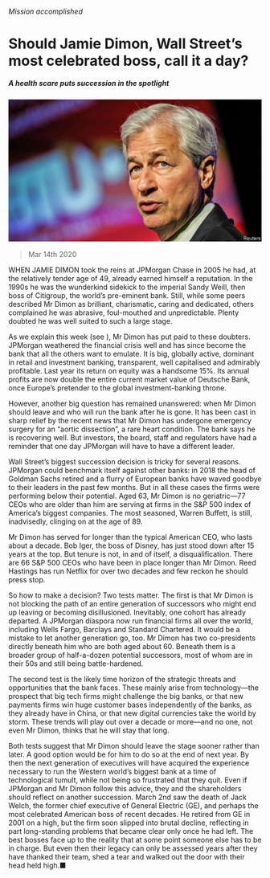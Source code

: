 ###### Mission accomplished

# Should Jamie Dimon, Wall Street’s most celebrated boss, call it a day? 

##### A health scare puts succession in the spotlight 

![image](images/20200314_LDP002_0.jpg) 

> Mar 14th 2020 

WHEN JAMIE DIMON took the reins at JPMorgan Chase in 2005 he had, at the relatively tender age of 49, already earned himself a reputation. In the 1990s he was the wunderkind sidekick to the imperial Sandy Weill, then boss of Citigroup, the world’s pre-eminent bank. Still, while some peers described Mr Dimon as brilliant, charismatic, caring and dedicated, others complained he was abrasive, foul-mouthed and unpredictable. Plenty doubted he was well suited to such a large stage.

As we explain this week (see ), Mr Dimon has put paid to these doubters. JPMorgan weathered the financial crisis well and has since become the bank that all the others want to emulate. It is big, globally active, dominant in retail and investment banking, transparent, well capitalised and admirably profitable. Last year its return on equity was a handsome 15%. Its annual profits are now double the entire current market value of Deutsche Bank, once Europe’s pretender to the global investment-banking throne.


However, another big question has remained unanswered: when Mr Dimon should leave and who will run the bank after he is gone. It has been cast in sharp relief by the recent news that Mr Dimon has undergone emergency surgery for an “aortic dissection”, a rare heart condition. The bank says he is recovering well. But investors, the board, staff and regulators have had a reminder that one day JPMorgan will have to have a different leader.

Wall Street’s biggest succession decision is tricky for several reasons. JPMorgan could benchmark itself against other banks: in 2018 the head of Goldman Sachs retired and a flurry of European banks have waved goodbye to their leaders in the past few months. But in all these cases the firms were performing below their potential. Aged 63, Mr Dimon is no geriatric—77 CEOs who are older than him are serving at firms in the S&amp;P 500 index of America’s biggest companies. The most seasoned, Warren Buffett, is still, inadvisedly, clinging on at the age of 89.

Mr Dimon has served for longer than the typical American CEO, who lasts about a decade. Bob Iger, the boss of Disney, has just stood down after 15 years at the top. But tenure is not, in and of itself, a disqualification. There are 66 S&amp;P 500 CEOs who have been in place longer than Mr Dimon. Reed Hastings has run Netflix for over two decades and few reckon he should press stop.

So how to make a decision? Two tests matter. The first is that Mr Dimon is not blocking the path of an entire generation of successors who might end up leaving or becoming disillusioned. Inevitably, one cohort has already departed. A JPMorgan diaspora now run financial firms all over the world, including Wells Fargo, Barclays and Standard Chartered. It would be a mistake to let another generation go, too. Mr Dimon has two co-presidents directly beneath him who are both aged about 60. Beneath them is a broader group of half-a-dozen potential successors, most of whom are in their 50s and still being battle-hardened.

The second test is the likely time horizon of the strategic threats and opportunities that the bank faces. These mainly arise from technology—the prospect that big tech firms might challenge the big banks, or that new payments firms win huge customer bases independently of the banks, as they already have in China, or that new digital currencies take the world by storm. These trends will play out over a decade or more—and no one, not even Mr Dimon, thinks that he will stay that long.

Both tests suggest that Mr Dimon should leave the stage sooner rather than later. A good option would be for him to do so at the end of next year. By then the next generation of executives will have acquired the experience necessary to run the Western world’s biggest bank at a time of technological tumult, while not being so frustrated that they quit. Even if JPMorgan and Mr Dimon follow this advice, they and the shareholders should reflect on another succession. March 2nd saw the death of Jack Welch, the former chief executive of General Electric (GE), and perhaps the most celebrated American boss of recent decades. He retired from GE in 2001 on a high, but the firm soon slipped into brutal decline, reflecting in part long-standing problems that became clear only once he had left. The best bosses face up to the reality that at some point someone else has to be in charge. But even then their legacy can only be assessed years after they have thanked their team, shed a tear and walked out the door with their head held high.■

